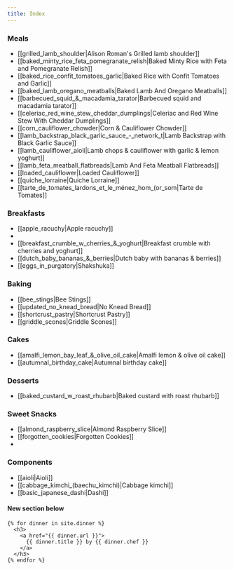 ```yaml
---
title: Index
---
```


### Meals
* [[grilled_lamb_shoulder|Alison Roman's Grilled lamb shoulder]]
* [[baked_minty_rice_feta_pomegranate_relish|Baked Minty Rice with Feta and Pomegranate Relish]]
* [[baked_rice_confit_tomatoes_garlic|Baked Rice with Confit Tomatoes and Garlic]]
* [[baked_lamb_oregano_meatballs|Baked Lamb And Oregano Meatballs]]
* [[barbecued_squid_&_macadamia_tarator|Barbecued squid and macadamia tarator]]
* [[celeriac_red_wine_stew_cheddar_dumplings|Celeriac and Red Wine Stew With Cheddar Dumplings]]
* [[corn_cauliflower_chowder|Corn & Cauliflower Chowder]]
* [[lamb_backstrap_black_garlic_sauce_-_network_t|Lamb Backstrap with Black Garlic Sauce]]
* [[lamb_cauliflower_aioli|Lamb chops & cauliflower with garlic & lemon yoghurt]]
* [[lamb_feta_meatball_flatbreads|Lamb And Feta Meatball Flatbreads]]
* [[loaded_cauliflower|Loaded Cauliflower]]
* [[quiche_lorraine|Quiche Lorraine]]
* [[tarte_de_tomates_lardons_et_le_ménez_hom_(or_som|Tarte de Tomates]]

### Breakfasts
* [[apple_racuchy|Apple racuchy]]
* 
* [[breakfast_crumble_w_cherries_&_yoghurt|Breakfast crumble with cherries and yoghurt]]
* [[dutch_baby_bananas_&_berries|Dutch baby with bananas & berries]]
* [[eggs_in_purgatory|Shakshuka]]

### Baking
* [[bee_stings|Bee Stings]]
* [[updated_no_knead_bread|No Knead Bread]]
* [[shortcrust_pastry|Shortcrust Pastry]]
* [[griddle_scones|Griddle Scones]]

### Cakes
* [[amalfi_lemon_bay_leaf_&_olive_oil_cake|Amalfi lemon & olive oil cake]]
* [[autumnal_birthday_cake|Autumnal birthday cake]]

### Desserts
* [[baked_custard_w_roast_rhubarb|Baked custard with roast rhubarb]]

### Sweet Snacks
* [[almond_raspberry_slice|Almond Raspberry Slice]]
* [[forgotten_cookies|Forgotten Cookies]]
* 

### Components
* [[aioli|Aioli]]
* [[cabbage_kimchi_(baechu_kimchi)|Cabbage kimchi]]
* [[basic_japanese_dashi|Dashi]]


#### New section below
```
{% for dinner in site.dinner %}
  <h3>
    <a href="{{ dinner.url }}">
      {{ dinner.title }} by {{ dinner.chef }}
    </a>
  </h3>
{% endfor %}
```
